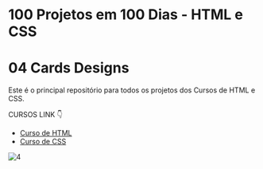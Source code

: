 # 100 Projetos em 100 Dias - HTML e CSS
# 04 Cards Designs 
Este é o principal repositório para todos os projetos dos Cursos de HTML e CSS.

CURSOS LINK 👇

-   [Curso de HTML](https://johnpires.com/cursos/html-tutorial/)
-   [Curso de CSS](https://johnpires.com/cursos/css-fundamentos-basicos/)

![4](https://user-images.githubusercontent.com/26515702/189708134-ba57dfb1-68e9-4015-87c3-d9f4adebf0f8.png)